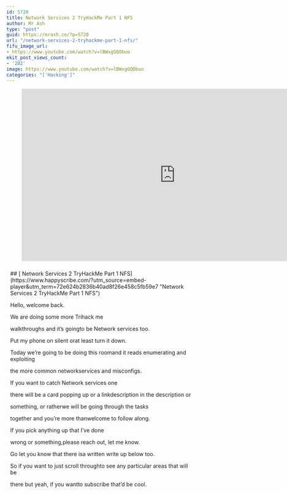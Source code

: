 ```yaml
---
id: 5720
title: Network Services 2 TryHackMe Part 1 NFS
author: Mr Ash
type: "post"
guid: https://mrash.co/?p=5720
url: "/network-services-2-tryhackme-part-1-nfs/"
fifu_image_url:
- https://www.youtube.com/watch?v=lBWxgGQObuo
ekit_post_views_count:
- '202'
image: https://www.youtube.com/watch?v=lBWxgGQObuo
categories: "['Hacking']"
---
```


<figure class="wp-block-embed is-type-video is-provider-youtube wp-block-embed-youtube wp-embed-aspect-16-9 wp-has-aspect-ratio"><div class="wp-block-embed__wrapper"><iframe allow="accelerometer; autoplay; clipboard-write; encrypted-media; gyroscope; picture-in-picture" allowfullscreen="" frameborder="0" height="450" loading="lazy" src="https://www.youtube.com/embed/lBWxgGQObuo?feature=oembed" title="Network Services 2 TryHackMe Part 1 NFS" width="800"></iframe></div></figure><div id="hs-embed-container" style="position:relative;display:flex;width:100%;height:600px;"><div id="hs-embed-placeholder" style="position:absolute;top:0;bottom:0;left:0;right:0;margin:10px;overflow:auto;font-size: 14px !important">## [ Network Services 2 TryHackMe Part 1 NFS](https://www.happyscribe.com/?utm_source=embed-player&utm_term=72e624b2836b40ad8f26e458c5fb59e7 "Network Services 2 TryHackMe Part 1 NFS")

Hello, welcome back.

We are doing some more Trihack me

walkthroughs and it’s goingto be Network services too.

Put my phone on silent orat least turn it down.

Today we’re going to be doing this roomand it reads enumerating and exploiting

the more common networkservices and misconfigs.

If you want to catch Network services one

there will be a card popping up or a linkdescription in the description or

something, or ratherwe will be going through the tasks

together and you’re more thanwelcome to follow along.

If you pick anything up that I’ve done

wrong or something,please reach out, let me know.

Go let you know that there isa written write up below too.

So if you want to just scroll throughto see any particular areas that will be

there but yeah, if you wantto subscribe that’d be cool.

Otherwise no pressure.

No pressure.Cool.

So let’s get started with task one,

get connected and we’llread this through together.

I do this, I sort of like skim areasand then when I miss things I go back.

So if you want to pause and read in moredetail, of course you can do that.

Before I go, I’m just going to hit

the start machine on task three becausewe’ll be focusing, this is part one.

So we’ll be doing NFS.

So tasks one to four in this video.

Okay, with that all out of the way,let’s get into it.

So we’ve got task one, get connected.Hello and welcome.

This room is a sequel for the firstNetwork Service room which was great.

Similarly it will explore a few morecommon network services,

vulnerabilities and misconfigs that we’relikely to find in CTF and Pen tests.

So that’s cool.So yeah, pretty much we need that.

Also we need to do Linux fundamentalsif you haven’t done that.

Also got some walkthroughs if you’d want.

Otherwise go back,

make sure we’re connected on the Open VPNso you can always test by pinging

ten and if you’re on the networkyou will get some back.

Awesome.

So there’s also a little bit aboutthis not being a WiFi hacking room.

Okay, I should do that one though,it’s going to come up a couple of times.

Cool.Got our IP there.

I’m just going to quicklytry and ping that.

Cool, boxes up.Awesome.

So NFS stands for Network File System

and allows a system to share directoriesand files with others over a network.

By using NFS, users and programs can

access files on remote systemsalmost as if they were local files.

It does this by mounting all ora portion of a file system on a server.

The portion of the file system that ismounting can be accessed by clients

with whatever privilegesare assigned to each file.

I’m used to manifest in Windows

environments from where I’ve worked,but it’s cool learning about it in a Linux

environment too and howthat they can both do it.

So how does it work?

We don’t need to understand a technical

exchange too much to beable to exploit it.

However, this is somethingthat interests you.

There is a link herethat I will read one day.

First the client I will request amount

directory from the remote host and a localdirectory just the same way as like

a physical device like plugginga USB or a hard driver’s line.

The mount service then will actto connect to the relevant mount damian.

I don’t know how we say this using RPC.

So another protocol

the server checks if the user haspermissions to mount whatever directory

has been requested it will return a filehandle which uniquely identifies each file

and directory that is on the surfaceI’m getting the sense of things.

RPC calls place the Nfsd,the NFS damian or Damon on the server.

This calls and takes the file handle

the name of the file to be accessed,the user’s user ID and the group’s ID.

So checking its permissions,

these are used determiningthe access rights or permissions.

This is what control user permissions ie.

Read and writer files.

So what runs it?

Using the protocol we can transferfiles between computers and Windows.

Other non Windows OS like Linux Mac.

And it’s pretty universal.

I honestly always thought that this wasjust purely for Windows

because isn’t a computer running windowsserver can act as an NFS server

clients likewise NFS allowedWindows based computers.

So yeah, it can go either way.

I thought the whole new file thing wasa Windows thing, but this is network file

system but I associateit with the new files.

I get that mixed up.

So they’re different here Samoor sir,

I’ve got all this linked off that Iwill I promise I will read it again.

So let’s go throughthe questions together.

We’ve got what does NFS stand for?

Network file system.

I’ve got such a bad memory.

What process allows an NFS clientto interact with a remote directory as

through as though itwas a physical device.

What process allows ourNFS client the process?

What was the process we had back up here?

Mounting are we calling it?

I think mounting?

Yeah,caviar I have done this but it was

a little bit ago so Idon’t remember everything.

I remember some things.

So there might be typical bit of problem

solving and going back over and reading reremembering to what does NFS use

to represent filesand directories on the server?

Good question.What does it use to represent files?

Uses the file handle.

Is that one what are you looking for?Two words?

Yeah, I think it’s the file handle.

It’s one that says this is the thing

that it uses to connectbut I think it uses the file handle.

We had a hint.What does the operating user says?

Yeah, mounting.

Cool.

What protocol does NFS use to communicatebetween the server and the client.

So there was another protocol

that it specified in some PC.

Awesome.

What two pieces of user data does the NFS

server take as parametersfor controlling user permissions?

Format?Parameter one and parameter two.

So something.

So under the file handle we gotthe name of the file to be accessed.

We’ve got the user, so we gotthe user ID and group ID.

I’m pretty sure.

Now I remember.

Can a windows NFS chef file with a linux?

You can if we remember up here itsaid that it can go either way.

So what runs it?

Everything can run it one wayand everything can run the other way.

So the next kind of Linux yeah,Linux can share files with macOS clients.

Everybody’s happy.

What’s the latest version of NFS released?

So I don’t know.

Let’s have a look.

Network file system for NFS.

So we got V two, we gotV three, we got V four.

So I’m going to take it v four being

the largest number and not seeinganything else by just scanning around.

Version four came out December 2000.

We got 4.1 2010 and we got 4.2

from 2016 and it does say since 2016.

So as of 2020 there’s nothing new so far.

But being 2022, maybe theremight be something new.

How long was it?Between six years.

So maybe we got to wait a few more years.Cool.

So that’s going to be our understanding.

NFS.

So we’ll close that one.

So let’s go over to task three for NFS.

And we’ve already started our machine,

we already pinged it,so we should be good to go.

So before I go and read this,I know we do have to go ahead and do

a port scan, so it’s going to tellus about mounting and shares.

So what I’m going to do is I’m going

to run the port scan,then I’m going to do a bit of reading,

going to let that run in the backgroundand maybe by the time we finish reading

it’ll all be done, otherwiseI’ll just skip the video.

So let’s go and do an Nmap against our

machine that is not our machine,that is the version of anniversary.

But we’re going to do a coupleof switches like always.

Double VV forbos I’m goingto make sure I do a couple A.

I’m actually going to just do this.

This was from last scan,

so if you want to go ahead and copythat or you’ve already got it.

I’ve gone ahead and actually createda network services two directory.

So I’m going to

output to a Scanport file and justhave a scan port back up just in case.

But the thing we do want to change,that’s not how terminals work actually.

We do want to just make surewe put in our IP in there.

So if you’re unfamiliar with the switches,that’s all good.

I’m learning two this was the all or

aggressive mode, which is going to tryand detect and run some scripts.

I think this is thengoing to run all ports.

So we’re trying to scan as many ports as

we can and get as muchinformation as we can.

And this is just outputting the file.

Cool, that should be cool.

So going to let that run.

Already found a couple of ports,so that’s very exciting.

So while that’s running in the background,let’s keep on going with what we got here.

All right, before we begin,

make sure to ploy the roomand give it some time to boot.

Yeah, it’s been booting for a while.Please.

This can take up to five minutes,so yeah, we’re good.

What is enumeration?

Enumeration is defined as a process,

establishes activeconnection to the target host to discover

potential attack vectorsin the system and blah, blah, blah.

Finding out stuff that’s probably a goodlink to use for blogging and stuff.

Cool.

So we’re going to findout stuff requirements.

In order to do more advanced enumeration

on NFS servers, we’regoing to use and shares.

We’re going to need a few tools.

So for this we have NFS common.Do I have?

NFS common.

I don’t believe I do.

So let’s just try an Apt.

Cool.

So it’s a package on the list,so let that do its thing.

It’s important to include shadow mount FC.

And let me use this shadow mount.

These are going to be useful tools when it

comes to extracting informationfrom Fchat.

If you like more informationabout this, please go here.

I’m all good.

You can install this by running aptinstall and it’s con, which we just did.

It’s part of the defaultrepositories from Linux distro.

That makes it easy.

Not that I don’t like installing differentthings from like GitHub and stuff, I mean,

it’s like fine, but it is nice whenthings are just like on your system.

I’m just going to run a quick abt.

What?

This keeps happening.I don’t know what is up.

See my terminal right now,I’m just going over.

I’m just going to runa quick update and upgrade.

Seriously, what is with thisterminal thing?

Okay, port scanning covered many times

before when you use Nmap,first up is port scan.

So anything else that weneed to know here?

You can do this.Just Nmap.

We use that NP for allthe ports mounting shares.

Your client system needs a directory where

content can be shared betweenthe house and the server.

So once we’re finished with our Nmap scan,

which is going to take a little while,we’re going to use mount Tmfsip.

So we’ll put our IP there and then share

and we’ll put it in our temp fileand create a mount and use a flag.

No locks.So that runs it as root.

Execute the mount command.

Which I assume is part of NFS common.

Or maybe not type of device to mountso T to specify the device type.

IP.The address of the NFS server.

And the name of the share.

So Share isn’t like a flag, this isjust a name, which could be anything.

In this case it’s just Share.Cool.

And no lock specifiesnot to use NLM locking.

So I have no idea what NLM locking is.

Network lock manager, purpose ofversion two and three.

This protocol is closelytied with NFS protocol.

Self shares handle fire.

Cool.

I now have still no idea what it is,but we don’t want it.

Good.

Okay, so now we understand our tools.

Conduct a thorough port,

scan all of your choosing and we wantto find out how many ports are open.

So out of the top thousand or so,

we do have two and we arelooking for a one digit answer.

This is a bit of a worry.

This is like what gets me.

Like, I don’t know if this isthe switch that makes it go longer.

You know what,

I’m going to undo it and I’m goingto use the T four to speed it up.

Okay, so you don’t have to wait through.

I’m going to skip ahead,but I’m going to run that.

And so our skin has finished.

Took little less time that we speed it up,

but it has tried to find a littlebit more about the ports.

So let’s go over the first question again.

Conduct a third.

How many ports are open?

So we’ve got one.Instead of counting them,

I’m going to try and do somethingthat I saw in another one.

We can just cut out the file that I

created, but we’ll justgrab anything that is open.

Cool.So a little bit easier.

123-4567 ports are open,so let’s just have a little bit.

So we’ve got SSH, we’ve got RPC binds.

So RPC was another protocol that NFS uses.

So it looks like they’reall got RPC or something.

We’ve got mount D on a couple of ports.

So not sure if these are like all the one

service and they just have multiple portsto use, or these are definitely different

services, thereforeneeding different ports.

No.

So which port contains the servicewe’re looking to enumerate?

So this is a bit tricky.

I’m assuming it’s goingto be one of these.

We’re looking for four digits.

It’s telling me that this is definitelythe one that actually says NFS,

so I’m going to just copy overthat number and put it in.

Cool, so that’s what we’re looking at.

If that wasn’t here, honestly,I wouldn’t be 100% sure.

I mean it does say NFS,but otherwise fair game.

Now use the user bin SMSHIe to list the NFS shares.

Okay, let’s try that.

So is show mounts.

Yes, it’s in the binary,so we can just run it as is

e, and then our IP address,which I will just copy over and let’s see

if that takes on so exportlist from this is under home.

Is that right or is that it?

Have I misunderstood that?

Home is literally it?

What is the name of the visible share?

Oh, that is it.That tripped me out.

I thought it was exporting a list to thisdirectory, but home is actually it.

Okay, cool.That’s cool.

All right, time to mountthe share to our local machine.

Let’s make the directory so make do.

And we’re putting this in our temporaryfolder with an absolute path.

I was going to create this mounting folderhere

so we can just list out everything elsein our temporary folder or directory.

Got a bunch of random stuff.

And then we’ve got ourmount that we just created.

Then we want to use the mount command webroke down earlier to

NFS share to the local machine changedirectory to where you mounted the share.

What is the name of the folder inside?

Okay, let’s go up NR and use this.

So we’re going to use the mount command.

Now, if you’re wondering,I don’t need pseudo privileges because I’m

already logged in as my most privilegeduser, so I don’t have to use that.

But when you use P for the type which was

NFS, then we’re going to paste in ourIP again, which I need to copy.

Thank you.Try hack me for putting it right there.

And then we’re going to put in the share.

So this share that we’reconnecting to is home.

That was the file that I saw.

Now, I don’t think weneed to put a file path.

I don’t think we need to do that.

Could be wrong.

Let’s see.

And then we’re going to put the locationof where we’re connecting this share to.

And then that last one, no lock,

which does the thing aboutthe thing that’s it cool.

See what it does.

So if it is working, it is going outand grabbing it and connecting it.

So if there’s a little bit of time delay,that’s not a bad thing.

So let’s list out what is in our temporary

and in that mount directoryand hopefully we see something great.

So that’s successful.

That means it’s worked, basically.

All right, let’s look inside this.

So you’re going to hit the up arrow

and we’re going to spell it outand hit tab and see what we’ve got.

So I can’t see anything,

but that doesn’t meanthere’s nothing there.

Let’s use Ll, which is shorthand for list.

Okay, I really don’t have anything there.

Looks like we’re inside a user’s home.

Okay, interesting.Let’s do a bit of research.

Now let’s have a look through the folders.

Which of these folders contain the keys?

Did I do something wrong?

Because I can’t actuallysee anything in this.

I may have to retrace my steps ifI have done something wrong here.

Cool.

I’m just silly because Ll doesn’tinclude the dasha I thought it did.

It only does the L, which it lists out.

But A includes all,which shows us all the files,

including hidden files,which has the period before it.

So there’s a little hint in here.

They bolded the letters RSA,which is the acronym for our RSA files.

So there’s the RSA public keysand private keys, which is for SSH.

So if we list out lain here, but then we go SSH this time

and we look inside that file,then we can see those files.

So this is what we’re after,RSA, public and private.

So SSH, that’s wherewe’re looking inside of.

And then what are the keys?

That’s mostly useful.

So out of these two,this one is the private key.

So PU B, for public, but IDA is almost

because that’s private,you shouldn’t be able to see this.

Cool.So copy this file to a different location.

Cool.So we can use the CP command to copy that.

So in that temporary file in the mount,

in the cappuccino and then in the SSH,and we’re going to grab that.

What am I doing?ID.

Yeah.

So there’s just a little bit of delaybetween my keyboard and then server.

So we’re just going to copythat and go to space.

And I’m just going to put it

in the directory that I’m already at,which is in the network services.

So cool.So I’ve grabbed that.

So we can list out here.

So here it is.

So we’re going to bechanging the permissions.

So we’re going to be using the 600.

So that means I think it’s read,testing my permission knowledge.

So let’s just run 600 against it.

So we can see here we’ve got read,write, and then for the user.

So no execute and nothing for the groupand nothing for everyone else.

So we’re changing it.

I’m going to put myself on a limb and I’m

going to say the W is goingto disappear after we run this.

See if I’m right.

I am totally ready to be wrong.

I am totally wrong.

It was the same, I thoughtit’s already at 600, which seems weird.

I don’t know if I’m probablyjust getting confused.

I don’t know.I don’t know.

Assuming we have the word right about what

type of directory this is,we can pretty easily work out the name

of the user the key corresponds to,which is going to probably be cappuccino.

So this way we’re going to SSH,

use the I to import thisfile as our authentication.

So let’s see if that works.

So SSH, we’re going to use the idrsa file,we’re going to use the cap.

How do you spell cappuccino again?

C.

Cool.Going to punch that in.

Are you sure you want to do this?Yes, please.

Warning, it’s pinned host.

And that just loads usin because that’s our password.

Awesome.So can we log in using that?

Yeah.

Okay.

I’m just trying to remember 600, I thinkfour was breed, seven was everything.

Six, I can’t remember my bid sets,whatever.

Cool.Anyway, we’re in.

So who am I?

I’m running cappuccino.

I would be in the directory.

So let’s list out the home.

And there’s only one other useron this system besides Root.

So we’re going to try and proveescalate up the privileges tree.

Vertically, of course.

Let’s go over to task four.

So we do have our foothold in the system,which is cool, but we want to go to Roots.

So just going to quickly scroll down.

We need to gain definitely Prove esque.

All right, we’re done, right?

Not quite.

We have a low privilege shell,so we can’t do much with this user.

So you might be able to use escalate

privileges dependingon how it’s configured.

What is root squash?

What is root squash on NFS shares?

Root squashing is enabled and prevents

anyone connecting to the NFS share fromhaving root access to the NFS volume.

Remote root users areassigned as user NFS.

Nobody when connected,which has the least local privileges.

Not what we want.

However, if this is turned off, it canallow the creation of SUID bid files.

So this is special user IDs or something?

I can’t remember exactly.

But like, temporary privileges, I think,

allowing a remote user routeaccess to connect to the system.

So what are the SUID fits?

That essentially this means that the file

or files can be run with permissionsof the files owner or group.

In that case, as a super user,

we can leverage this to geta shell with the privileges.

There’s, like, this really long command

that you can just copy paste to seeall of these files on a system.

Apparently, it’s, like,common in CTS and stuff.

Okay.

Method sounds complicated,but really provide you familiar with it?

I’m not that familiar with how it works.

It is complicated for me, but whatever.

It’s fairly easy to understand.

We’re able to upload files to their names,

share, and then controlthe permissions of these files.

We can set the permissions of whatever we

uploaded in the caseof a Bash l executable.

Okay, please walk me through this becauseI’ve gone through this room and I’ve done

this a couple of times, but it’s stilllike yeah, it takes me a little bit.

Anyway, due to compatibilityreasons will be standard.

You can download it here.

Will this be straight up download?

Okay, so this is just for this file.

Can I just go to the raw

view raw upload the bash.

Can I just use Wget on the system?

Can I get and just download that file?

Probably not, right?

It probably doesn’t have outbound traffic.

Okay, so in that case,we can just W, get this.

Man, I love this sick terminal.

I’m going to go over here.

Let me just change directoriesover into documents.

Try hack me networkservices, too.

Cool.So we got Bash roar true.

All right, let me just try this again

and ll but just call it Bash.

Does that work?

No, I got fine, I’ll just move sorry.

This is probably I wasgoing to call this bash.

Cool.

So if we just cut out bash,

this should be in binary,so it doesn’t make a lot of sense.

All right, cool.Got that.

So we do need to getthis over to the system.

So we can do this by a couple of ways.

I’m going to start a Python server

on here using Python three Mhdcpserver running on port 8000.

So if we tell our system to download

from our local IP so we’re goingto go back over to capture.

Did I lose my mouse?Again.

Sometimes my mouse juststops working here.

Okay, so you definitely can’t,

but we can w get locallyto this system running on port 8000.

So that’s my system.

I just started a web server,and we’re just going to download bash.

I’m just going to go get that locally.

Apparently, this is a good way of getting

files across your systemsthat you’re trying to get into.

So now that’s our bash file,

we can confirm all right,does this happen to other people?

And we can see here, hey,this system just connected to it.

Cool.

So we can just turn offthat little web server.

So we can confirm eleven, 3504, that thisis definitely the exact same file.

So once it’s over here, we can change mod.

No, let’s just go to the questions.

Let’s just go back.

I’m getting ahead of myself.

So we’ve gained access.

We’ve got low privilege uploadbash executable to NFS.

I was supposed to upload to the NFS.

Yeah, we already had a mountconnecting our two machines.

Well, I’ve done it in a slightlydifferent way, so let me just go back.

This is what I get.

So what we could have done is copy our

bash to our temporary mountfolder or directory.

So we’ve copied that and puts it overthere, and then it uploads the files.

It just takes a little bit.

So in this case, if we looked atwhere’s the mount is, it in mount.

If we looked up Lsmn, I don’tknow where the mount is on here.

Shared folder.

Is that where it goes?

Okay, I’m not sure where it goes,but I got it over there.

Anyway.

First change directory to the mount forthe NFC should still be mounted.

And then using the homes directories oh,

wait, it was just in thewasn’t it just in our file?

Yeah, it was the home file.

So it would have just been there.

So I copied it over, I think.

Download CP.

Copy that to download bash.Yes.

So we’ve got it over there.

Now we’re going to add SUID bit permission

to the bash executor we just copied usingplus permission bash.

What letter do we setthe SEO bit using change?

Actually, I’m not sure.

Okay, let’s problem solve this.

So this is our file right herethat we need to change over.

So we need to see an S somewhere here.

I don’t know if it’s like,for the executable, so let’s just try.

So we go ch changemode plus S.

I think two bash and list that out again.

And now we have sick.

That’s right.

I probably should have done that.

Okay, cool.

I probably should have donethat before I done it here anyway.

Let’s do a sanding check.

Let’s just checkthe permissions of the bash.

That’s what I just did in Lslabash.

What is the permission look like?

So I don’t know if it wants all of it.

I’m just going to copy that over,

but it says change permissions or bashis not permitted because we’re not user.

So because I’m doingin the wrong one, right?

Because I need to do itactually through yes.

I need to go change mod plus S.

I need to do it in the right place.

That’s what I’m missing.

That’s what I’m missing, I think.

Cappuccino Bash.

So I can do it here becauseI’ve got privileges.

But if I look over here,if I look over here and it’s added,

but it’s not executable for everyone,can I add change mod plus X?

Can I do this and then do this?

Cool.All right.

This is looking a little bit morelike what I should have got.

Read, write specials, figured it out.

So this is good learning.

So changing the permissions from yourmachine is what’s, misconfigured?

We shouldn’t be ableto do that, obviously.

All right, now SSH into the user,which is where I’m already at.

And this is what was confusing me.

And Run P persists with permissions.

So we can just go bash P and go.

Who am I?

And we’re root.

We did a baby.

Let’s list out what we’ve got.Wait, where am I?

Print working, directory home and capture.

So let’s just change directories

to go to our root folderand then we can list out that.

Then we can cataparroot textand looks like we’ve got our flag.

Honestly, it felt pretty good because sortof things went a bit pear shaped there.

Did things.But you know what?

It’s all part of the learning,so it’s all good.

That was the first partof Network Services, too.

Task is one to four.

Go ahead and we’ll terminate that.

If you enjoyed this, let me know.

Comment, like, all thosesort of good stuff.

If you have any comments for videosor anything, just let me know.

Reach out if you want to.

Yeah, that was fun.

That was really fun.

Stay tuned for part two, which will begoing over SMTP, so that should be fun.

And then, of course, part threewill finish off with my SQL.

So thanks.Stick around.

If you’ve made it this far,

you’re absolutely the legendand I will see you next time.

Cool, thank you.

</div><div class="hs-embed" data-hide_video="true" data-id="72e624b2836b40ad8f26e458c5fb59e7" data-private_text="true"></div><script>
var js=document.createElement('script');js.type='text/javascript';js.async=true;js.src='https://embed.happyscribe.co/main.js';document.head.appendChild(js);
</script></div><style type="text/css"> ._h1s512 { white-space: nowrap; } </style>